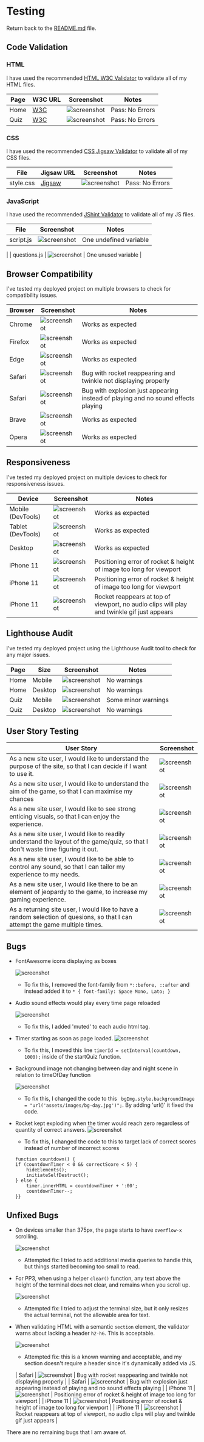# Testing

Return back to the [README.md](README.md) file.

## Code Validation

### HTML

I have used the recommended [HTML W3C Validator](https://validator.w3.org) to validate all of my HTML files.

| Page | W3C URL | Screenshot | Notes |
| --- | --- | --- | --- |
| Home | [W3C](https://validator.w3.org/nu/?doc=https%3A%2F%2Fjamesh003.github.io%2FRocket-Launch%2F) | ![screenshot](documentation/testing/html-validation-index.png) | Pass: No Errors |
| Quiz | [W3C](https://validator.w3.org/nu/?doc=https%3A%2F%2Fjamesh003.github.io%2FRocket-Launch%2Fquiz.html) | ![screenshot](documentation/testing/html-validation-quiz.png) | Pass: No Errors |

### CSS

I have used the recommended [CSS Jigsaw Validator](https://jigsaw.w3.org/css-validator) to validate all of my CSS files.

| File | Jigsaw URL | Screenshot | Notes |
| --- | --- | --- | --- |
| style.css | [Jigsaw](https://jigsaw.w3.org/css-validator/validator?uri=https%3A%2F%2Fjamesh003.github.io%2FRocket-Launch%2Fquiz.html&profile=css3svg&usermedium=all&warning=1&vextwarning=&lang=en) | ![screenshot](documentation/testing/css-validation-home.png) | Pass: No Errors |


### JavaScript

I have used the recommended [JShint Validator](https://jshint.com) to validate all of my JS files.

| File | Screenshot | Notes |
| --- | --- | --- |
| script.js | ![screenshot](documentation/testing/js-validation-script.png) | One undefined variable
 |
| questions.js | ![screenshot](documentation/testing/js-validation-questions.png) | One unused variable |

## Browser Compatibility

I've tested my deployed project on multiple browsers to check for compatibility issues.

| Browser | Screenshot | Notes |
| --- | --- | --- |
| Chrome | ![screenshot](documentation/testing/chrome-testing.png) | Works as expected |
| Firefox | ![screenshot](documentation/testing/firefox-testing.png) | Works as expected |
| Edge | ![screenshot](documentation/testing/edge-testing.png) | Works as expected |
| Safari | ![screenshot](documentation/testing/safari-testing-rocket-error.png) | Bug with rocket reappearing and twinkle not displaying properly |
| Safari | ![screenshot](documentation/testing/safari-testing-explosion-error.png) | Bug with explosion just appearing instead of playing and no sound effects playing |
| Brave | ![screenshot](documentation/testing/brave-testing.png) | Works as expected |
| Opera | ![screenshot](documentation/testing/opera-testing.png) | Works as expected |

## Responsiveness

I've tested my deployed project on multiple devices to check for responsiveness issues.

| Device | Screenshot | Notes |
| --- | --- | --- |
| Mobile (DevTools) | ![screenshot](documentation/testing/mobile-devtools-responsiveness.png) | Works as expected |
| Tablet (DevTools) | ![screenshot](documentation/testing/tablet-devtools-responsiveness.png) | Works as expected |
| Desktop | ![screenshot](documentation/testing/desktop-responsiveness.png) | Works as expected |
| iPhone 11 | ![screenshot](documentation/testing/iphone11-responsiveness-position-error.PNG) | Positioning error of rocket & height of image too long for viewport |
| iPhone 11 | ![screenshot](documentation/testing/iphone11-responsiveness-position-error1.PNG) | Positioning error of rocket & height of image too long for viewport |
| iPhone 11 | ![screenshot](documentation/testing/iphone11-responsiveness-rocket-error.PNG) | Rocket reappears at top of viewport, no audio clips will play and twinkle gif just appears |


## Lighthouse Audit

I've tested my deployed project using the Lighthouse Audit tool to check for any major issues.

| Page | Size | Screenshot | Notes |
| --- | --- | --- | --- |
| Home | Mobile | ![screenshot](documentation/testing/mobile-home-lighthouse.png) | No warnings |
| Home | Desktop | ![screenshot](documentation/testing/desktop-home-lighthouse.png) | No warnings |
| Quiz | Mobile | ![screenshot](documentation/testing/mobile-quiz-lighthouse.png) | Some minor warnings |
| Quiz | Desktop | ![screenshot](documentation/testing/desktop-quiz-lighthouse.png) | No warnings |

## User Story Testing

| User Story | Screenshot |
| --- | --- |
| As a new site user, I would like to understand the purpose of the site, so that I can decide if I want to use it. | ![screenshot](documentation/user-stories/user-stories-purpose.png) |
| As a new site user, I would like to understand the aim of the game, so that I can maximise my chances | ![screenshot](documentation/user-stories/user-stories-aim.png) |
| As a new site user, I would like to see strong enticing visuals, so that I can enjoy the experience. | ![screenshot](documentation/user-stories/user-stories-purpose.png) |
| As a new site user, I would like to readily understand the layout of the game/quiz, so that I don't waste time figuring it out.| ![screenshot](documentation/user-stories/user-stories-undestand.png) |
As a new site user, I would like to be able to control any sound, so that I can tailor my experience to my needs.| ![screenshot](documentation/user-stories/user-stories-volume.png) |
As a new site user, I would like there to be an element of jeopardy to the game, to increase my gaming experience.| ![screenshot](documentation/user-stories/user-stories-jeopardy.png) |
| As a returning site user, I would like to have a random selection of quesions, so that I can attempt the game multiple times. | ![screenshot](documentation/user-stories/user-stories-random.png) |

## Bugs

- FontAwesome icons displaying as boxes

    ![screenshot](documentation/testing/font-awesome-icons-bug.png)

    - To fix this, I removed the font-family from `*::before, ::after` 
    and instead added it to 
    `* {
        font-family: Space Mono, Lato;
        }`

- Audio sound effects would play every time page reloaded

    ![screenshot](documentation/testing/audio-bug.png)

    - To fix this, I added 'muted' to each audio html tag.

- Timer starting as soon as page loaded.
    ![screenshot](documentation/testing/timer-bug.png)

    - To fix this, I moved this line `timerId = setInterval(countdown, 1000);` inside of the startQuiz function.

- Background image not changing between day and night scene in relation to timeOfDay function

    ![screenshot](documentation/testing/timeofday-bug.png)

    - To fix this, I changed the code to this ` bgImg.style.backgroundImage = "url('assets/images/bg-day.jpg')";`. By adding 'url()' it fixed the code.

- Rocket kept exploding when the timer would reach zero regardless of quantity of correct answers.
    ![screenshot](documentation/testing/constant-destruct-bug.png)

    - To fix this, I changed the code to this to target lack of correct scores instead of number of incorrect scores
    ```
    function countdown() {
    if (countdownTimer < 0 && correctScore < 5) {
        hideElements();
        initiateSelfDestruct();
    } else {
        timer.innerHTML = countdownTimer + ':00';
        countdownTimer--;
    }}
    ```

## Unfixed Bugs

<!-- ⚠️⚠️⚠️⚠️⚠️ START OF NOTES (to be deleted) ⚠️⚠️⚠️⚠️⚠️

You will need to mention unfixed bugs and why they were not fixed.
This section should include shortcomings of the frameworks or technologies used.
Although time can be a big variable to consider, paucity of time and difficulty understanding
implementation is not a valid reason to leave bugs unfixed.

If you've identified any unfixed bugs, no matter how small, be sure to list them here.
It's better to be honest and list them, because if it's not documented and an assessor finds the issue,
they need to know whether or not you're aware of them as well, and why you've not corrected/fixed them.

Some examples:

🛑🛑🛑🛑🛑 END OF NOTES (to be deleted) 🛑🛑🛑🛑🛑 -->

- On devices smaller than 375px, the page starts to have `overflow-x` scrolling.

    ![screenshot](documentation/unfixed-bug01.png)

    - Attempted fix: I tried to add additional media queries to handle this, but things started becoming too small to read.

- For PP3, when using a helper `clear()` function, any text above the height of the terminal does not clear, and remains when you scroll up.

    ![screenshot](documentation/unfixed-bug02.png)

    - Attempted fix: I tried to adjust the terminal size, but it only resizes the actual terminal, not the allowable area for text.

- When validating HTML with a semantic `section` element, the validator warns about lacking a header `h2-h6`. This is acceptable.

    ![screenshot](documentation/unfixed-bug03.png)

    - Attempted fix: this is a known warning and acceptable, and my section doesn't require a header since it's dynamically added via JS.

    | Safari | ![screenshot](documentation/testing/safari-testing-rocket-error.png) | Bug with rocket reappearing and twinkle not displaying properly |
    | Safari | ![screenshot](documentation/testing/safari-testing-explosion-error.png) | Bug with explosion just appearing instead of playing and no sound effects playing |
    | iPhone 11 | ![screenshot](documentation/testing/iphone11-responsiveness-position-error.PNG) | Positioning error of rocket & height of image too long for viewport |
    | iPhone 11 | ![screenshot](documentation/testing/iphone11-responsiveness-position-error1.PNG) | Positioning error of rocket & height of image too long for viewport |
    | iPhone 11 | ![screenshot](documentation/testing/iphone11-responsiveness-rocket-error.PNG) | Rocket reappears at top of viewport, no audio clips will play and twinkle gif just appears |

There are no remaining bugs that I am aware of.
